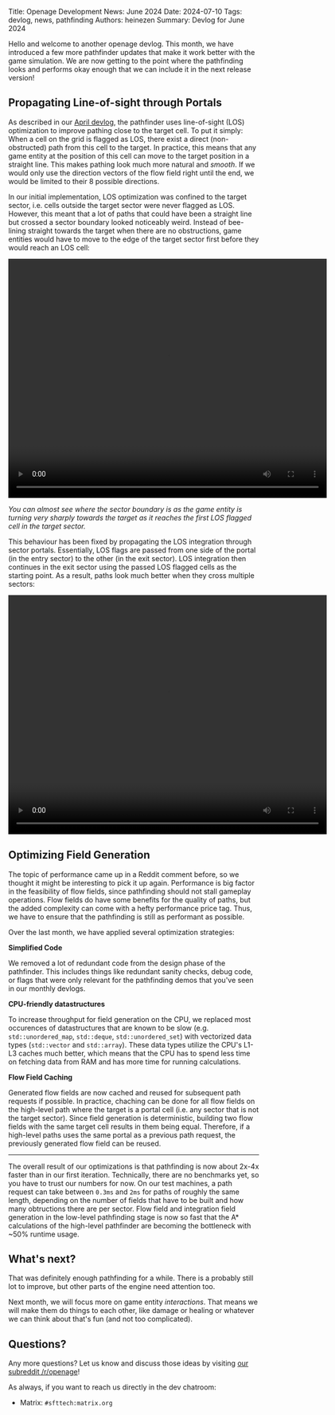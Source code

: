 Title: Openage Development News: June 2024
Date: 2024-07-10
Tags: devlog, news, pathfinding
Authors: heinezen
Summary: Devlog for June 2024

Hello and welcome to another openage devlog. This month, we have introduced a few more
pathfinder updates that make it work better with the game simulation. We are now getting
to the point where the pathfinding looks and performs okay enough that we can include
it in the next release version!

## Propagating Line-of-sight through Portals

As described in our [April devlog]({filename}/blog/devlog_2024_04.md), the pathfinder uses line-of-sight (LOS) optimization
to improve pathing close to the target cell. To put it simply: When a cell on the grid is flagged as LOS,
there exist a direct (non-obstructed) path from this cell to the target. In practice, this
means that any game entity at the position of this cell can move to the target position in
a straight line. This makes pathing look much more natural and *smooth*. If we would
only use the direction vectors of the flow field right until the end, we would
be limited to their 8 possible directions.

In our initial implementation, LOS optimization was confined to the target sector, i.e.
cells outside the target sector were never flagged as LOS. However, this meant that a lot
of paths that could have been a straight line but crossed a sector boundary looked
noticeably weird. Instead of bee-lining straight towards the target when there are
no obstructions, game entities would have to move to the edge of the target sector first
before they would reach an LOS cell:

<video width="640" height="480" controls>
  <source src="./images/news/2024-06/openage_path_gameplay3.mp4" type="video/mp4">
</video>

*You can almost see where the sector boundary is as the game entity is turning very sharply towards the target as it reaches the first LOS flagged cell in the target sector.*

This behaviour has been fixed by propagating the LOS integration through sector portals.
Essentially, LOS flags are passed from one side of the portal (in the entry sector) to the
other (in the exit sector). LOS integration then continues in the exit sector using the passed LOS flagged
cells as the starting point. As a result, paths look much better when they cross multiple sectors:

<video width="640" height="480" controls>
  <source src="./images/news/2024-06/openage_path_gameplay4.mp4" type="video/mp4">
</video>

## Optimizing Field Generation

The topic of performance came up in a Reddit comment before, so we thought it might be interesting to pick it up
again. Performance is big factor in the feasibility of flow fields, since pathfinding should not
stall gameplay operations. Flow fields do have some benefits for the quality of paths, but the added
complexity can come with a hefty performance price tag. Thus, we have to ensure that the pathfinding
is still as performant as possible.

Over the last month, we have applied several optimization strategies:

**Simplified Code**

We removed a lot of redundant code from the design phase of the pathfinder. This includes things
like redundant sanity checks, debug code, or flags that were only relevant for the pathfinding
demos that you've seen in our monthly devlogs.

**CPU-friendly datastructures**

To increase throughput for field generation on the CPU, we replaced most occurences of datastructures
that are known to be slow (e.g. `std::unordered_map`, `std::deque`, `std::unordered_set`) with
vectorized data types (`std::vector` and `std::array`). These data types utilize the CPU's L1-L3 caches
much better, which means that the CPU has to spend less time on fetching data from RAM and has more
time for running calculations.

**Flow Field Caching**

Generated flow fields are now cached and reused for subsequent path requests if possible.
In practice, chaching can be done for all flow fields on the high-level path where the target
is a portal cell (i.e. any sector that is not the target sector). Since field
generation is deterministic, building two flow fields with the same target cell results
in them being equal. Therefore, if a high-level paths uses the same portal as a previous
path request, the previously generated flow field can be reused.

----

The overall result of our optimizations is that pathfinding is now about 2x-4x faster than
in our first iteration. Technically, there are no benchmarks yet, so you have to trust our numbers
for now. On our test machines, a path request can take between `0.3ms` and `2ms` for paths
of roughly the same length, depending on the number of fields that have to be built and
how many obtructions there are per sector. Flow field and integration field generation
in the low-level pathfinding stage is now so fast that the A\* calculations of the
high-level pathfinder are becoming the bottleneck with ~50% runtime usage.

## What's next?

That was definitely enough pathfinding for a while. There is a probably still lot to improve,
but other parts of the engine need attention too.

Next month, we will focus more on game entity *interactions*. That means we will make them do
things to each other, like damage or healing or whatever we can think about that's fun (and
not too complicated).

## Questions?

Any more questions? Let us know and discuss those ideas by visiting [our subreddit /r/openage](https://reddit.com/r/openage)!

As always, if you want to reach us directly in the dev chatroom:

* Matrix: `#sfttech:matrix.org`
